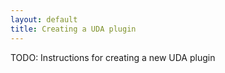 ```yaml
---
layout: default
title: Creating a UDA plugin
---
```


TODO: Instructions for creating a new UDA plugin